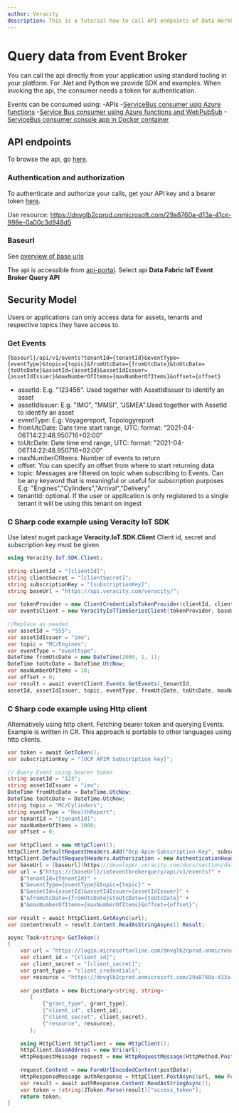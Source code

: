 ```yaml
---
author: Veracity
description: This is a tutorial how to call API endpoints of Data Workbench with sample Python code.
---
```


# Query data from Event Broker
You can call the api directly from your application using standard tooling in your platform. For .Net and Python we provide SDK and examples.  When invoking the api, the consumer needs a token for authentication.

Events can be consumed using:
-APIs 
-[ServiceBus consumer usig Azure functions](servicebusazurefunctionconsumer.md)
-[Service Bus consumer using Azure functions and WebPubSub](servicebuswebpubsubconsumer.md)
-[ServiceBus consumer console app in Docker container](servicebusdockerconsumer.md)



## API endpoints
To browse the api, go [here](https://developer.veracity.com/docs/section/api-explorer/76904bcb-1aaf-4a2f-8512-3af36fdadb2f/developerportal/DataFabric-IoTEventBrokerQueryAPI-swagger.json).

### Authentication and authorization
To authenticate and authorize your calls, get your API key and a bearer token [here](../auth.md).

Use resource: https://dnvglb2cprod.onmicrosoft.com/29a8760a-d13a-41ce-998e-0a00c3d948d5

### Baseurl
See [overview of base urls](https://developer.veracity.com/docs/section/dataplatform/apiendpoints)

The api is accessible from [api-portal](https://api-portal.veracity.com/).  Select api **Data Fabric IoT Event Broker Query API**

## Security Model
Users or applications can only access data for assets, tenants and respective topics they have access to. 


### Get Events

```
{baseurl}/api/v1/events?tenantId={tenantId}&eventType={eventType}&topic={topic}&fromUtcDate={fromUtcDate}&toUtcDate={toUtcDate}&assetId={assetId}&assetIdIssuer={assetIdIssuer}&maxNumberOfItems={maxNumberOfItems}&offset={offset}
```
-   assetId: E.g. "123456". Used together with AssetIdIssuer to identify an asset
-   assetIdIssuer: E.g. "IMO", "MMSI", "JSMEA".Used together with AssetId to identify an asset
-   eventType: E.g: Voyagereport, Topologyreport
-   fromUtcDate: Date time start range, UTC: format: "2021-04-06T14:22:48.950716+02:00"
-   toUtcDate: Date time end range, UTC: format: "2021-04-06T14:22:48.950716+02:00"
-   maxNumberOfItems: Number of events to return
-   offset: You can specify an offset from where to start returning data
-   topic: Messages are filtered on topic when subscribing to Events. Can be any keyword that is meaningful or useful for subscription purposes E.g: "Engines","Cylinders","Arrival","Delivery"
-   tenantId: optional. If the user or application is only registered to a single tenant it will be using this tenant on ingest

### C Sharp code example using Veracity IoT SDK
Use latest nuget package **Veracity.IoT.SDK.Client**
Client id, secret and subscription key must be given

```cs
using Veracity.IoT.SDK.Client; 
 
string clientId = "[clientId]";
string clientSecret = "[clientSecret]";
string subscriptionKey = "[subscriptionKey]";
string baseUrl = "https://api.veracity.com/veracity/";
 
var tokenProvider = new ClientCredentialsTokenProvider(clientId, clientSecret);
var eventsClient = new VeracityIoTTimeSeriesClient(tokenProvider, baseUrl, subscriptionKey);  
 
//Replace as needed
var assetId = "555";
var assetIdIssuer = "imo";
var topic = "MC/Engines";
var eventType = "eventtype";
DateTime fromUtcDate = new DateTime(2000, 1, 1);
DateTime toUtcDate = DateTime.UtcNow;
var maxNumberOfItems = 10;
var offset = 0;
var result = await eventClient.Events.GetEvents(_tenantId,
assetId, assetIdIssuer, topic, eventType, fromUtcDate, toUtcDate, maxNumberOfItems, offset);
```

### C Sharp code example using Http client
Alternatively using http client. Fetching bearer token and querying Events. Example is written in C#. This approach is portable to other languages using http clients.

```cs
var token = await GetToken(); 
var subscriptionKey = "[OCP APIM Subscription key]";  
 
// Query Event using bearer token
string assetId = "123";
string assetIdIssuer = "imo";
DateTime fromUtcDate = DateTime.UtcNow;
DateTime toUtcDate = DateTime.UtcNow;
string topic = "MC/Cylinders";
string eventType = "HealthReport";
var tenantId = "[tenantId]";
var maxNumberOfItems = 1000;
var offset = 0;
 
var httpClient = new HttpClient();
httpClient.DefaultRequestHeaders.Add("Ocp-Apim-Subscription-Key", subscriptionKey);
httpClient.DefaultRequestHeaders.Authorization = new AuthenticationHeaderValue("Bearer", token);
var baseUrl = [baseurl](https://developer.veracity.com/docs/section/dataplatform/apiendpoints);
var url = $"https://{baseUrl}/ioteventbrokerquery/api/v1/events?" +
    $"tenantId={tenantId}" +
    $"&eventType={eventType}&topic={topic}" +
    $"&assetId={assetId}&assetIdIssuer={assetIdIssuer}" +
    $"&fromUtcDate={fromUtcDate}&toUtcDate={toUtcDate}" +
    $"&maxNumberOfItems={maxNumberOfItems}&offset={offset}";
 
var result = await httpClient.GetAsync(url);
var contentresult = result.Content.ReadAsStringAsync().Result;

async Task<string> GetToken()
{
    var url = "https://login.microsoftonline.com/dnvglb2cprod.onmicrosoft.com/oauth2/token";
    var client_id = "[client_id]";
    var client_secret = "[client_secret]";
    var grant_type = "client_credentials";
    var resource = "https://dnvglb2cprod.onmicrosoft.com/29a8760a-d13a-41ce-998e-0a00c3d948d5";
 
    var postData = new Dictionary<string, string>
       {
           {"grant_type", grant_type},
           {"client_id", client_id},
           {"client_secret", client_secret},
           {"resource", resource},
       };
 
    using HttpClient httpClient = new HttpClient();
    httpClient.BaseAddress = new Uri(url);
    HttpRequestMessage request = new HttpRequestMessage(HttpMethod.Post, httpClient.BaseAddress);
 
    request.Content = new FormUrlEncodedContent(postData);
    HttpResponseMessage authResponse = httpClient.PostAsync(url, new FormUrlEncodedContent(postData)).Result;
    var result = await authResponse.Content.ReadAsStringAsync();
    var token = (string)JToken.Parse(result)["access_token"];
    return token;
}
```



